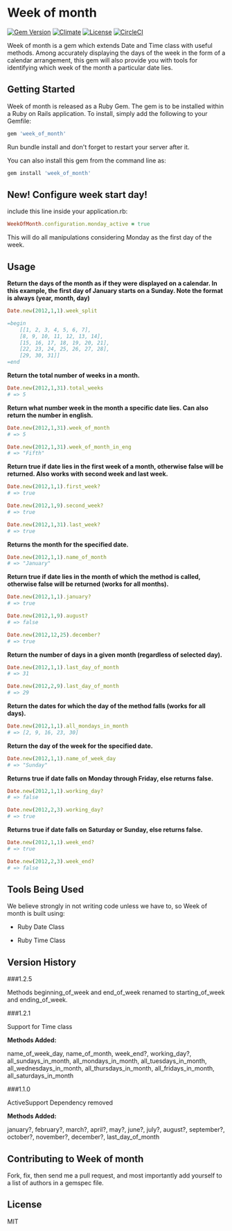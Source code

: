 # Week of month

[![Gem Version](https://badge.fury.io/rb/week_of_month.svg)][gem]
[![Climate](https://codeclimate.com/github/sachin87/week-of-month.png)][climate]
[![License](http://img.shields.io/license/MIT.png?color=green)][license]
[![CircleCI](https://circleci.com/gh/sachin87/week-of-month.svg?style=svg)](https://circleci.com/gh/sachin87/week-of-month)

[gem]: http://badge.fury.io/rb/week_of_month
[climate]: https://codeclimate.com/github/sachin87/week-of-month
[license]: http://opensource.org/licenses/MIT

Week of month is a gem which extends Date and Time class with useful methods. Among accurately displaying the days of the week in the form of a calendar arrangement, this gem will also provide you with tools for identifying which week of the month a particular date lies.

## Getting Started

Week of month is released as a Ruby Gem. The gem is to be installed within a Ruby
on Rails application. To install, simply add the following to your Gemfile:

```ruby
gem 'week_of_month'
```

Run bundle install and don't forget to restart your server after it.

You can also install this gem from the command line as:

```ruby
gem install 'week_of_month'
```
## New! Configure week start day!

include this line inside your application.rb:

```ruby
WeekOfMonth.configuration.monday_active = true
```
This will do all manipulations considering Monday as the first day of the week.
## Usage

**Return the days of the month as if they were displayed on a calendar. In this example, the first day of January starts on a Sunday. Note the format is always (year, month, day)**

```ruby
Date.new(2012,1,1).week_split

=begin
    [[1, 2, 3, 4, 5, 6, 7],
    [8, 9, 10, 11, 12, 13, 14],
    [15, 16, 17, 18, 19, 20, 21],
    [22, 23, 24, 25, 26, 27, 28],
    [29, 30, 31]]
=end
```
**Return the total number of weeks in a month.**

```ruby
Date.new(2012,1,31).total_weeks
# => 5
```

**Return what number week in the month a specific date lies. Can also return the number in english.**

```ruby
Date.new(2012,1,31).week_of_month
# => 5

Date.new(2012,1,31).week_of_month_in_eng
# => "Fifth"
```

**Return true if date lies in the first week of a month, otherwise false will be returned. Also works with second week and last week.**

```ruby
Date.new(2012,1,1).first_week?
# => true

Date.new(2012,1,9).second_week?
# => true

Date.new(2012,1,31).last_week?
# => true
```

**Returns the month for the specified date.**

```ruby
Date.new(2012,1,1).name_of_month
# => "January"
```

**Return true if date lies in the month of which the method is called, otherwise false will be returned (works for all months).**

```ruby
Date.new(2012,1,1).january?
# => true

Date.new(2012,1,9).august?
# => false

Date.new(2012,12,25).december?
# => true
```

**Return the number of days in a given month (regardless of selected day).**

```ruby
Date.new(2012,1,1).last_day_of_month
# => 31

Date.new(2012,2,9).last_day_of_month
# => 29
```

**Return the dates for which the day of the method falls (works for all days).**

```ruby
Date.new(2012,1,1).all_mondays_in_month
# => [2, 9, 16, 23, 30]
```

**Return the day of the week for the specified date.**

```ruby
Date.new(2012,1,1).name_of_week_day
# => "Sunday"
```

**Returns true if date falls on Monday through Friday, else returns false.**

```ruby
Date.new(2012,1,1).working_day?
# => false

Date.new(2012,2,3).working_day?
# => true
```

**Returns true if date falls on Saturday or Sunday, else returns false.**

```ruby
Date.new(2012,1,1).week_end?
# => true

Date.new(2012,2,3).week_end?
# => false
```





## Tools Being Used

We believe strongly in not writing code unless we have to, so Week of month is built using:

* Ruby Date Class

* Ruby Time Class

## Version History

###1.2.5

Methods beginning_of_week and end_of_week renamed to
starting_of_week and ending_of_week.

###1.2.1

Support for Time class

**Methods Added:**

name_of_week_day, name_of_month, week_end?, working_day?,
all_sundays_in_month, all_mondays_in_month, all_tuesdays_in_month,
all_wednesdays_in_month, all_thursdays_in_month, all_fridays_in_month,
all_saturdays_in_month

###1.1.0

ActiveSupport Dependency removed

**Methods Added:**

january?, february?, march?, april?, may?, june?, july?,
august?, september?, october?, november?, december?, last_day_of_month

## Contributing to Week of month

Fork, fix, then send me a pull request,
and most importantly add yourself to a list of authors in a gemspec file.

## License

MIT
